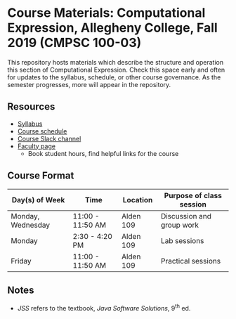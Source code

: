 # Course Materials: Computational Expression, Allegheny College, Fall 2019 (CMPSC 100-03)
This repository hosts materials which describe the structure and operation this section of Computational Expression. Check this space early and often for updates to the syllabus, schedule, or other course governance. As the semester progresses, more will appear in the repository.
## Resources
* [Syllabus](Syllabus/CMPSC%20100%20-%20Syllabus.pdf)
* [Course schedule](https://docs.google.com/spreadsheets/d/1Cr8kZ5UySw0xhsUFBy_GY4ADZbqpMUgYo-SU2d-zQtE/edit?usp=sharing)
* [Course Slack channel](https://cmpsc100fall2019.slack.com)
* [Faculty page](https://www.cs.allegheny.edu/sites/dluman/)
    * Book student hours, find helpful links for the course
## Course Format
|Day(s) of Week   |Time            |Location |Purpose of class session |
|-----------------|----------------|---------|-------------------------|
|Monday, Wednesday|11:00 - 11:50 AM|Alden 109|Discussion and group work|
|Monday           |2:30 - 4:20 PM  |Alden 109|Lab sessions             |
|Friday           |11:00 - 11:50 AM|Alden 109|Practical sessions       |
## Notes
* _JSS_ refers to the textbook, _Java Software Solutions_, 9<sup>th</sup> ed.